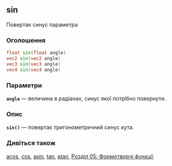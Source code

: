 ## sin
Повертає синус параметра

### Оголошення
```glsl
float sin(float angle)  
vec2 sin(vec2 angle)  
vec3 sin(vec3 angle)  
vec4 sin(vec4 angle)
```

### Параметри
**```angle```** — величина в радіанах, синус якої потрібно повернути.

### Опис
**```sin()```** — повертає тригонометричний синус кута.

<div class="simpleFunction" data="y = sin(x);"></div>

### Дивіться також
[acos](/glossary/?lan=ua&search=acos), [cos](/glossary/?lan=ua&search=cos), [asin](/glossary/?lan=ua&search=asin), [tan](/glossary/?lan=ua&search=tan), [atan](/glossary/?lan=ua&search=atan), [Розділ 05: Формотворчі функції](/05/?lan=ua)
